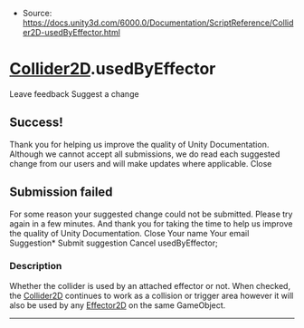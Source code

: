 * Source: https://docs.unity3d.com/6000.0/Documentation/ScriptReference/Collider2D-usedByEffector.html

#  [Collider2D](https://docs.unity3d.com/6000.0/Documentation/ScriptReference/Collider2D.html).usedByEffector
Leave feedback
Suggest a change
## Success!
Thank you for helping us improve the quality of Unity Documentation. Although we cannot accept all submissions, we do read each suggested change from our users and will make updates where applicable.
Close
## Submission failed
For some reason your suggested change could not be submitted. Please <a>try again</a> in a few minutes. And thank you for taking the time to help us improve the quality of Unity Documentation.
Close
Your name Your email Suggestion* Submit suggestion
Cancel
usedByEffector; 
### Description
Whether the collider is used by an attached effector or not.
When checked, the [Collider2D](https://docs.unity3d.com/6000.0/Documentation/ScriptReference/Collider2D.html) continues to work as a collision or trigger area however it will also be used by any [Effector2D](https://docs.unity3d.com/6000.0/Documentation/ScriptReference/Effector2D.html) on the same GameObject.
* * *
